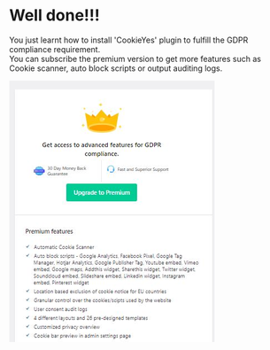 # Well done!!!

You just learnt how to install 'CookieYes' plugin to fulfill the GDPR compliance requirement.
<br />
You can subscribe the premium version to get more features such as Cookie scanner, auto block scripts or output auditing logs.

![Image](./assets/gd4-7.JPG)
